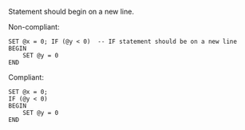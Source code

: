 Statement should begin on a new line.

Non-compliant:

```tsql
SET @x = 0; IF (@y < 0)  -- IF statement should be on a new line
BEGIN
    SET @y = 0
END
```

Compliant:

```tsql
SET @x = 0;
IF (@y < 0)
BEGIN
    SET @y = 0
END
```
